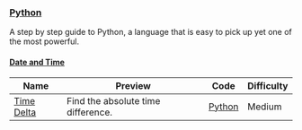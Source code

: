 ### [Python](https://www.hackerrank.com/domains/python)
A step by step guide to Python, a language that is easy to pick up yet one of the most powerful.

#### [Date and Time](https://www.hackerrank.com/domains/python/py-date-time)

Name | Preview | Code | Difficulty
---- | ------- | ---- | ----------
[Time Delta](https://www.hackerrank.com/challenges/python-time-delta)|Find the absolute time difference.|[Python](python-time-delta.py)|Medium

